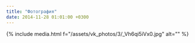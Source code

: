 ```yaml
---
title: "Фотография"
date: 2014-11-28 01:01:00 +0300
---
```



{% include media.html f="/assets/vk_photos/3/_Vh6qi5iVx0.jpg" alt="" %}
